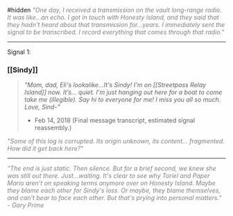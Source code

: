 #hidden
<span style="color: gray;font-style: italic;">"One day, I received a transmission on the vault long-range radio. It was like...an echo. I got in touch with Honesty Island, and they said that they hadn't heard about that transmission for...years. I immediately sent the signal to be transcribed. I record everything that comes through that radio."</span>

---
Signal 1:
### [[Sindy]]
> *"Mom, dad, Eli's lookalike...It's Sindy! I'm on [[Streetpass Relay Island]] now. It’s... quiet. I'm just hanging out here for a boat to come take me (illegible). Say hi to everyone for me! I miss you all so much. Love, Sind-"*  
> - Feb 14, 2018 (Final message transcript, estimated signal reassembly.)

<span style="color: gray;font-style: italic;">"Some of this log is corrupted. Its origin unknown, its content... fragmented. How did it get back here?"</span>

---

<span style="color: gray;font-style: italic;">"The end is just static. Then silence. But for a brief second, we knew she was still out there. Just...waiting. It's clear to see why Toriel and Paper Mario aren't on speaking terms anymore over on Honesty Island. Maybe they blame each other for Sindy's loss. Or maybe, they blame themselves, and can't bear to face each other. But that's prying into personal matters." - Gary Prime</span>